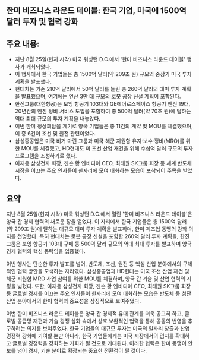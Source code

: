 ## 한미 비즈니스 라운드 테이블: 한국 기업, 미국에 1500억 달러 투자 및 협력 강화

## 주요 내용:
*   지난 8월 25일(현지 시각) 미국 워싱턴 D.C.에서 '한미 비즈니스 라운드 테이블' 행사가 개최되었다.
*   이 행사에서 한국 기업들은 총 1500억 달러(약 209조 원) 규모의 중장기 미국 투자 계획을 발표했다.
*   현대차는 기존 210억 달러에서 50억 달러를 늘린 총 260억 달러의 대미 투자 계획을 발표했으며, 여기에는 연산 3만 대 규모의 로봇 공장 신설 계획이 포함된다.
*   한진그룹(대한항공)은 보잉 항공기 103대와 GE에어로스페이스 항공기 엔진 19대, 20년간의 엔진 정비 서비스 도입을 포함하여 총 500억 달러(약 70조 원)에 달하는 역대 최대 규모의 투자 계획을 내놓았다.
*   이번 한미 정상회담을 계기로 양국 기업들은 총 11건의 계약 및 MOU를 체결했으며, 이 중 6건이 조선 및 원전 관련이었다.
*   삼성중공업은 미국 비거 마린 그룹과 미국 해군 지원함 유지·보수·정비(MRO)를 위한 MOU를 체결했고, HD현대도 미 조선 산업 재건을 위해 수십억 달러 규모의 투자 프로그램을 조성하기로 했다.
*   이재용 삼성전자 회장, 젠슨 황 엔비디아 CEO, 최태원 SK그룹 회장 등 세계 반도체 시장을 이끄는 주요 인사들이 한자리에 모여 대화하는 모습이 포착되어 주목을 받았다.

## 요약
지난 8월 25일(현지 시각) 미국 워싱턴 D.C.에서 열린 '한미 비즈니스 라운드 테이블'은 양국 간 경제 협력의 새로운 장을 열었다. 이 자리에서 한국 기업들은 총 1500억 달러(약 209조 원)에 달하는 대규모 대미 투자 계획을 발표하며, 한미 제조업 동맹의 강화 의지를 천명했다. 특히 현대차는 로봇 공장 신설을 포함한 260억 달러 투자 계획을, 한진그룹은 보잉 항공기 103대 구매 등 500억 달러 규모의 역대 최대 투자를 발표하며 양국 경제 협력의 핵심 동력임을 입증했다.

이번 행사는 단순한 투자 발표를 넘어, 반도체, 조선, 원전 등 핵심 산업 분야에서의 구체적인 협력 방안을 모색하는 자리였다. 삼성중공업과 HD현대는 미국 조선 산업 재건 및 해군 지원함 MRO 사업 참여를 위한 MOU를 체결하며, 양국 간 기술 및 산업 협력의 지평을 넓혔다. 또한, 이재용 삼성전자 회장, 젠슨 황 엔비디아 CEO, 최태원 SK그룹 회장 등 글로벌 경제를 이끄는 주요 인사들이 한자리에 모여 대화하는 모습은 반도체 등 첨단 산업 분야에서의 한미 협력의 중요성을 상징적으로 보여주었다.

이번 한미 비즈니스 라운드 테이블은 양국 간 경제적 유대 관계를 더욱 공고히 하고, 글로벌 공급망 재편과 기술 경쟁 심화 속에서 상호 보완적인 협력을 통해 공동의 번영을 추구하려는 의지를 보여주었다. 한국 기업들의 대규모 투자는 미국의 일자리 창출과 산업 경쟁력 강화에 기여할 뿐만 아니라, 한국 기업들에게는 미국 시장에서의 입지를 확대하고 글로벌 경쟁력을 강화하는 기회가 될 것으로 기대된다. 이러한 협력은 한미 동맹이 안보를 넘어 경제, 기술 분야로 확장되는 중요한 전환점이 될 것이다.